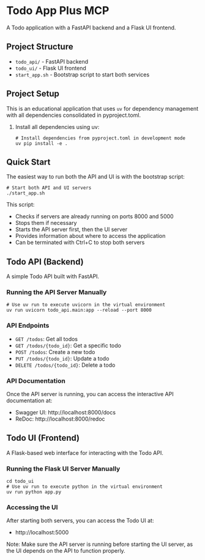 # Todo App Plus MCP

A Todo application with a FastAPI backend and a Flask UI frontend.

## Project Structure

- `todo_api/` - FastAPI backend
- `todo_ui/` - Flask UI frontend
- `start_app.sh` - Bootstrap script to start both services

## Project Setup

This is an educational application that uses `uv` for dependency management with all dependencies consolidated in pyproject.toml.

1. Install all dependencies using uv:
   ```
   # Install dependencies from pyproject.toml in development mode
   uv pip install -e .
   ```

## Quick Start

The easiest way to run both the API and UI is with the bootstrap script:

```
# Start both API and UI servers
./start_app.sh
```

This script:
- Checks if servers are already running on ports 8000 and 5000
- Stops them if necessary
- Starts the API server first, then the UI server
- Provides information about where to access the application
- Can be terminated with Ctrl+C to stop both servers

## Todo API (Backend)

A simple Todo API built with FastAPI.

### Running the API Server Manually

```
# Use uv run to execute uvicorn in the virtual environment
uv run uvicorn todo_api.main:app --reload --port 8000
```

### API Endpoints

- `GET /todos`: Get all todos
- `GET /todos/{todo_id}`: Get a specific todo
- `POST /todos`: Create a new todo
- `PUT /todos/{todo_id}`: Update a todo
- `DELETE /todos/{todo_id}`: Delete a todo

### API Documentation

Once the API server is running, you can access the interactive API documentation at:
- Swagger UI: http://localhost:8000/docs
- ReDoc: http://localhost:8000/redoc

## Todo UI (Frontend)

A Flask-based web interface for interacting with the Todo API.

### Running the Flask UI Server Manually

```
cd todo_ui
# Use uv run to execute python in the virtual environment
uv run python app.py
```

### Accessing the UI

After starting both servers, you can access the Todo UI at:
- http://localhost:5000

Note: Make sure the API server is running before starting the UI server, as the UI depends on the API to function properly.